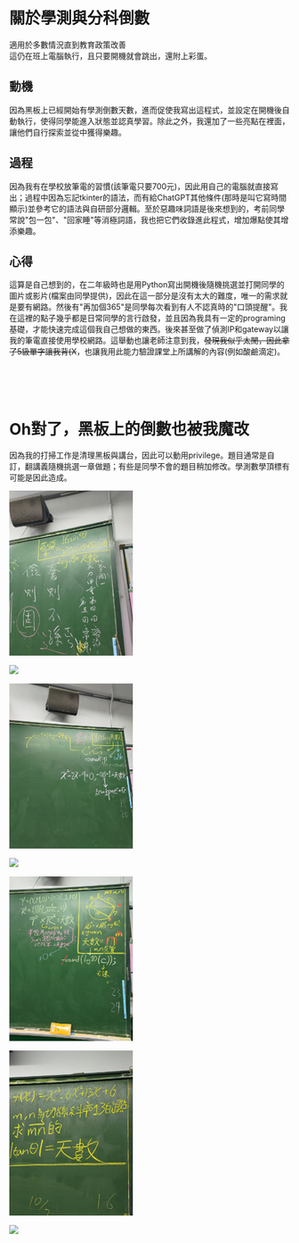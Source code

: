 # 關於學測與分科倒數
適用於多數情況直到教育政策改善<br>
這仍在班上電腦執行，且只要開機就會跳出，還附上彩蛋。

## 動機
因為黑板上已經開始有學測倒數天數，進而促使我寫出這程式，並設定在開機後自動執行，使得同學能進入狀態並認真學習。除此之外，我還加了一些亮點在裡面，讓他們自行探索並從中獲得樂趣。

## 過程
因為我有在學校放筆電的習慣(該筆電只要700元)，因此用自己的電腦就直接寫出；過程中因為忘記tkinter的語法，而有給ChatGPT其他條件(那時是叫它寫時間顯示)並參考它的語法與自研部分邏輯。至於惡趣味詞語是後來想到的，考前同學常說"包一包"、"回家睡"等消極詞語，我也把它們收錄進此程式，增加爆點使其增添樂趣。

## 心得
這算是自己想到的，在二年級時也是用Python寫出開機後隨機挑選並打開同學的圖片或影片(檔案由同學提供)，因此在這一部分是沒有太大的難度，唯一的需求就是要有網路。然後有"再加個365"是同學每次看到有人不認真時的"口頭提醒"。我在這裡的點子幾乎都是日常同學的言行啟發，並且因為我具有一定的programing基礎，才能快速完成這個我自己想做的東西。後來甚至做了偵測IP和gateway以讓我的筆電直接使用學校網路。這舉動也讓老師注意到我，~~發現我似乎太閒，因此拿了5級單字讓我背(X~~，也讓我用此能力驗證課堂上所講解的內容(例如酸鹼滴定)。
<br>
<br>
<br>
<br>
<br>

# Oh對了，黑板上的倒數也被我魔改
因為我的打掃工作是清理黑板與講台，因此可以動用privilege。題目通常是自訂，翻講義隨機挑選一章做題；有些是同學不會的題目稍加修改。學測數學頂標有可能是因此造成。
<p align="left">
  <img src="15.jpg" width="44%"/>
  <br>
</p>

<p align="left">
  <img src="12.jpg" width="44%"/>
  <br>
</p>

<p align="left">
  <img src="10.jpg" width="44%"/>
  <br>
</p>

<p align="left">
  <img src="9.jpg" width="44%"/>
  <br>
</p>

<p align="left">
  <img src="8.jpg" width="44%"/>
  <br>
</p>

<p align="left">
  <img src="5.jpg" width="44%"/>
  <br>
</p>

<p align="left">
  <img src="4.jpg" width="44%"/>
  <br>
</p>
